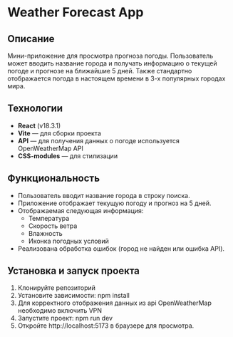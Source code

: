 # Weather Forecast App

## Описание

Мини-приложение для просмотра прогноза погоды. Пользователь может вводить название города и получать информацию о текущей погоде и прогнозе на ближайшие 5 дней.
Также стандартно отображается погода в настоящем времени в 3-х популярных городах мира.

## Технологии

- **React** (v18.3.1)
- **Vite** — для сборки проекта
- **API** — для получения данных о погоде используется OpenWeatherMap API
- **CSS-modules** — для стилизации

## Функциональность

- Пользователь вводит название города в строку поиска.
- Приложение отображает текущую погоду и прогноз на 5 дней.
- Отображаемая следующая информация:
  - Температура
  - Скорость ветра
  - Влажность
  - Иконка погодных условий
- Реализована обработка ошибок (город не найден или ошибка API).

## Установка и запуск проекта

1. Клонируйте репозиторий
2. Установите зависимости: npm install
3. Для корректного отображения данных из api OpenWeatherMap необходимо включить VPN
4. Запустите проект: npm run dev
5. Откройте http://localhost:5173 в браузере для просмотра.

